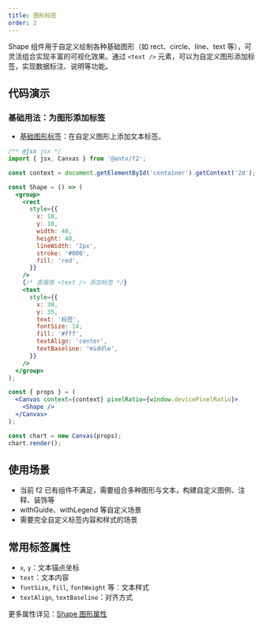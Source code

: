 ```yaml
---
title: 图形标签
order: 2
---
```


Shape 组件用于自定义绘制各种基础图形（如 rect、circle、line、text 等），可灵活组合实现丰富的可视化效果。通过 `<text />` 元素，可以为自定义图形添加标签，实现数据标注、说明等功能。

## 代码演示

### 基础用法：为图形添加标签

- [基础图形标签](./demo/shape.jsx)：在自定义图形上添加文本标签。

```jsx
/** @jsx jsx */
import { jsx, Canvas } from '@antv/f2';

const context = document.getElementById('container').getContext('2d');

const Shape = () => (
  <group>
    <rect
      style={{
        x: 10,
        y: 10,
        width: 40,
        height: 40,
        lineWidth: '2px',
        stroke: '#000',
        fill: 'red',
      }}
    />
    {/* 直接用 <text /> 添加标签 */}
    <text
      style={{
        x: 30,
        y: 35,
        text: '标签',
        fontSize: 14,
        fill: '#fff',
        textAlign: 'center',
        textBaseline: 'middle',
      }}
    />
  </group>
);

const { props } = (
  <Canvas context={context} pixelRatio={window.devicePixelRatio}>
    <Shape />
  </Canvas>
);

const chart = new Canvas(props);
chart.render();
```

## 使用场景

- 当前 f2 已有组件不满足，需要组合多种图形与文本，构建自定义图例、注释、装饰等
- withGuide、withLegend 等自定义场景
- 需要完全自定义标签内容和样式的场景

## 常用标签属性

- `x`, `y`：文本锚点坐标
- `text`：文本内容
- `fontSize`, `fill`, `fontWeight` 等：文本样式
- `textAlign`, `textBaseline`：对齐方式

更多属性详见：[Shape 图形属性](/tutorial/shape-attrs)
